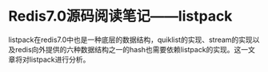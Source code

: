 # Redis7.0源码阅读笔记——listpack

listpack在redis7.0中也是一种底层的数据结构，quiklist的实现、stream的实现以及redis向外提供的六种数据结构之一的hash也需要依赖listpack的实现。这一文章将对listpack进行分析。



